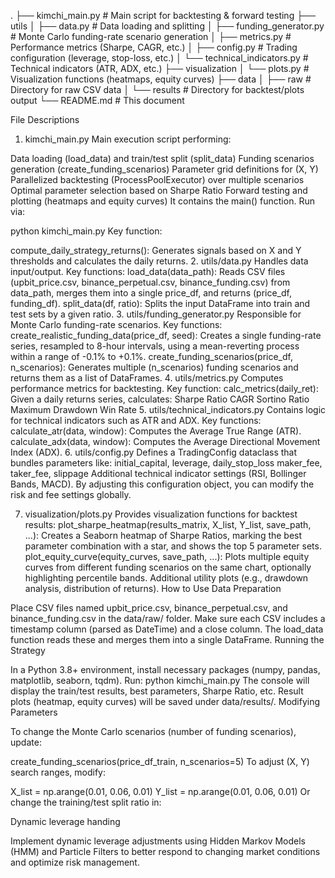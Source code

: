 .
├── kimchi_main.py # Main script for backtesting & forward testing
├── utils
│ ├── data.py # Data loading and splitting
│ ├── funding_generator.py # Monte Carlo funding-rate scenario generation
│ ├── metrics.py # Performance metrics (Sharpe, CAGR, etc.)
│ ├── config.py # Trading configuration (leverage, stop-loss, etc.)
│ └── technical_indicators.py # Technical indicators (ATR, ADX, etc.)
├── visualization
│ └── plots.py # Visualization functions (heatmaps, equity curves)
├── data
│ ├── raw # Directory for raw CSV data
│ └── results # Directory for backtest/plots output
└── README.md # This document

File Descriptions

1. kimchi_main.py
   Main execution script performing:

Data loading (load_data) and train/test split (split_data)
Funding scenarios generation (create_funding_scenarios)
Parameter grid definitions for (X, Y)
Parallelized backtesting (ProcessPoolExecutor) over multiple scenarios
Optimal parameter selection based on Sharpe Ratio
Forward testing and plotting (heatmaps and equity curves)
It contains the main() function. Run via:

python kimchi_main.py
Key function:

compute_daily_strategy_returns(): Generates signals based on X and Y thresholds and calculates the daily returns. 2. utils/data.py
Handles data input/output.
Key functions:
load_data(data_path):
Reads CSV files (upbit_price.csv, binance_perpetual.csv, binance_funding.csv) from data_path, merges them into a single price_df, and returns (price_df, funding_df).
split_data(df, ratio):
Splits the input DataFrame into train and test sets by a given ratio. 3. utils/funding_generator.py
Responsible for Monte Carlo funding-rate scenarios.
Key functions:
create_realistic_funding_data(price_df, seed):
Creates a single funding-rate series, resampled to 8-hour intervals, using a mean-reverting process within a range of -0.1% to +0.1%.
create_funding_scenarios(price_df, n_scenarios):
Generates multiple (n_scenarios) funding scenarios and returns them as a list of DataFrames. 4. utils/metrics.py
Computes performance metrics for backtesting.
Key function:
calc_metrics(daily_ret):
Given a daily returns series, calculates:
Sharpe Ratio
CAGR
Sortino Ratio
Maximum Drawdown
Win Rate 5. utils/technical_indicators.py
Contains logic for technical indicators such as ATR and ADX.
Key functions:
calculate_atr(data, window): Computes the Average True Range (ATR).
calculate_adx(data, window): Computes the Average Directional Movement Index (ADX). 6. utils/config.py
Defines a TradingConfig dataclass that bundles parameters like:
initial_capital, leverage, daily_stop_loss
maker_fee, taker_fee, slippage
Additional technical indicator settings (RSI, Bollinger Bands, MACD).
By adjusting this configuration object, you can modify the risk and fee settings globally.

7. visualization/plots.py
   Provides visualization functions for backtest results:
   plot_sharpe_heatmap(results_matrix, X_list, Y_list, save_path, ...):
   Creates a Seaborn heatmap of Sharpe Ratios, marking the best parameter combination with a star, and shows the top 5 parameter sets.
   plot_equity_curve(equity_curves, save_path, ...):
   Plots multiple equity curves from different funding scenarios on the same chart, optionally highlighting percentile bands.
   Additional utility plots (e.g., drawdown analysis, distribution of returns).
   How to Use
   Data Preparation

Place CSV files named upbit_price.csv, binance_perpetual.csv, and binance_funding.csv in the data/raw/ folder.
Make sure each CSV includes a timestamp column (parsed as DateTime) and a close column.
The load_data function reads these and merges them into a single DataFrame.
Running the Strategy

In a Python 3.8+ environment, install necessary packages (numpy, pandas, matplotlib, seaborn, tqdm).
Run:
python kimchi_main.py
The console will display the train/test results, best parameters, Sharpe Ratio, etc.
Result plots (heatmap, equity curves) will be saved under data/results/.
Modifying Parameters

To change the Monte Carlo scenarios (number of funding scenarios), update:

create_funding_scenarios(price_df_train, n_scenarios=5)
To adjust (X, Y) search ranges, modify:

X_list = np.arange(0.01, 0.06, 0.01)
Y_list = np.arange(0.01, 0.06, 0.01)
Or change the training/test split ratio in:

Dynamic leverage handing

Implement dynamic leverage adjustments using Hidden Markov Models (HMM) and Particle Filters to better respond to changing market conditions and optimize risk management.
